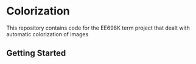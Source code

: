# Colorization

This repository contains code for the EE698K term project that dealt with automatic colorization of images
## Getting Started

<!-- To run the application, simply download the repo as .zip file and extract. Or clone the repository using terminal using following command
```bash
$ git clone https://github.com/hkumar96/photoeditor.git
```

### Prerequisites

The application uses following libraries:
* numpy
* matplotlib
* cv2
* PIL
* tkinter

### Running the application

After installing the libraries and downloading the source code, using terminal change current directory to downloaded repo.

```bash
$ cd <directory_name>/photoeditor
```

run the program using

```bash
$ python3 main_app.py
```

## License

This project is licensed under the GNU General Public License v3.0 - see the [LICENSE](LICENSE) file for details

## Acknowledgments

* https://github.com/veslam/Exemplar-Based-Inpaining-Python

 -->